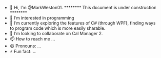 - 👋 Hi, I’m @MarkWeston01. ******** This document is under construction ********
- 👀 I’m interested in programming 
- 🌱 I’m currently exploring the features of C# (through WPF), finding ways to program code which is more easily sharable.
- 💞️ I’m looking to collaborate on Cal Manager 2.
- 📫 How to reach me ...
- 😄 Pronouns: ...
- ⚡ Fun fact: ...

<!---
MarkWeston01/MarkWeston01 is a ✨ special ✨ repository because its `README.md` (this file) appears on your GitHub profile.
You can click the Preview link to take a look at your changes.
--->
